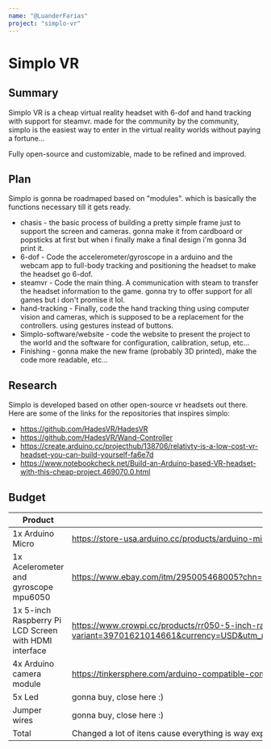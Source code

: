 ```yaml
---
name: "@LuanderFarias"
project: "simplo-vr"
---
```


# Simplo VR

## Summary

Simplo VR is a cheap virtual reality headset with 6-dof and hand tracking with support for steamvr. made for the community by the community, simplo is the easiest way to enter in the virtual reality worlds without paying a fortune...

Fully open-source and customizable, made to be refined and improved.

## Plan

Simplo is gonna be roadmaped based on "modules". which is basically the functions necessary till it gets ready.
- chasis - the basic process of building a pretty simple frame just to support the screen and cameras. gonna make it from cardboard or popsticks at first but when i finally make a final design i'm gonna 3d print it.
- 6-dof -  Code the accelerometer/gyroscope in a arduino and the webcam app to full-body tracking and positioning the headset to make the headset go 6-dof.
- steamvr - Code the main thing. A communication with steam to transfer the headset information to the game. gonna try to offer support for all games but i don't promise it lol.
- hand-tracking - Finally, code the hand tracking thing using computer vision and cameras, which is supposed to be a replacement for the controllers. using gestures instead of buttons.
- Simplo-software/website - code the website to present the project to the world and the software for configuration, calibration, setup, etc...
- Finishing - gonna make the new frame (probably 3D printed), make the code more readable, etc...

## Research
Simplo is developed based on other open-source vr headsets out there. Here are some of the links for the repositories that inspires simplo:
- https://github.com/HadesVR/HadesVR
- https://github.com/HadesVR/Wand-Controller
- https://create.arduino.cc/projecthub/138706/relativty-is-a-low-cost-vr-headset-you-can-build-yourself-fa6e7d
- https://www.notebookcheck.net/Build-an-Arduino-based-VR-headset-with-this-cheap-project.469070.0.html

## Budget

| Product         | Supplier/Link                         | Cost   |
| --------------- | ------------------------------------- | ------ |
| 1x Arduino Micro | https://store-usa.arduino.cc/products/arduino-micro | $38.61 |
| 1x Acelerometer and gyroscope mpu6050 | https://www.ebay.com/itm/295005468005?chn=ps&mkevt=1&mkcid=28&srsltid=AeTuncrx8Nd6PKD56swU6q1U-7z0kxZe6F_kvLrvcyVwZBaKHMdjDY9cypM | $0.99 |
| 1x 5-inch Raspberry Pi LCD Screen with HDMI interface | https://www.crowpi.cc/products/rr050-5-inch-raspberry-pi-screen-touchscreen-monitor-tft-display-for-raspberry-pi-4b-3b-3b-2b-bb-black-banana-pi-windows-10-8-7?variant=39701621014661&currency=USD&utm_medium=product_sync&utm_source=google&utm_content=sag_organic&utm_campaign=sag_organic&srsltid=AeTuncr8B4F9Q7yh7FjVHqnMsxJRtYMvFLyGgjXL76QPDOjYqyzIV27kEU8 | $53.10 |
| 4x Arduino camera module | https://tinkersphere.com/arduino-compatible-components/944-ov7670-vga-camera-module-for-arduino.html | $44.95 |
| 5x Led | gonna buy, close here :) | $2.00 |
| Jumper wires | gonna buy, close here :) | $7.00 |
| Total | Changed a lot of itens cause everything is way expansive where i live | $146.65 |
